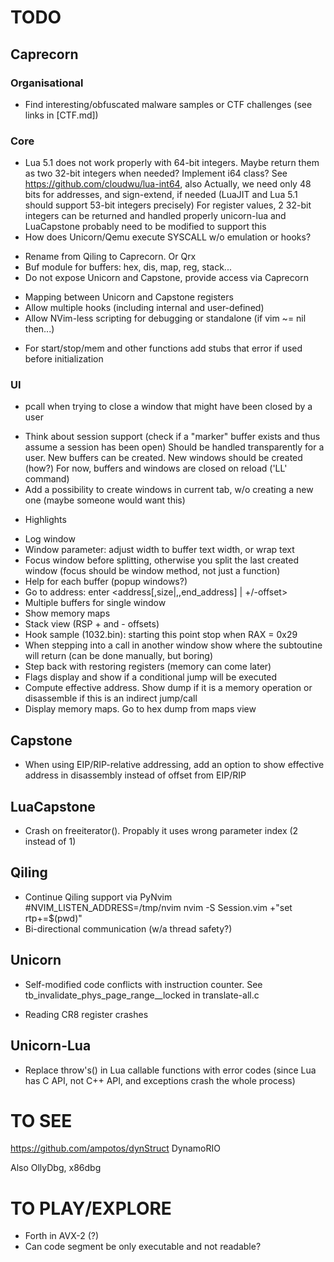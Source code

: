 # TODO

## Caprecorn

### Organisational

- Find interesting/obfuscated malware samples or CTF challenges (see links in [CTF.md])

### Core

- Lua 5.1 does not work properly with 64-bit integers. Maybe return them as two 32-bit integers when needed? Implement i64 class?
  See https://github.com/cloudwu/lua-int64, also 
  Actually, we need only 48 bits for addresses, and sign-extend, if needed (LuaJIT and Lua 5.1 should support 53-bit integers precisely)
  For register values, 2 32-bit integers can be returned and handled properly
  unicorn-lua and LuaCapstone probably need to be modified to support this
- How does Unicorn/Qemu execute SYSCALL w/o emulation or hooks? 
+ Rename from Qiling to Caprecorn. Or Qrx
+ Buf module for buffers: hex, dis, map, reg, stack...
+ Do not expose Unicorn and Capstone, provide access via Caprecorn
- Mapping between Unicorn and Capstone registers
- Allow multiple hooks (including internal and user-defined)
- Allow NVim-less scripting for debugging or standalone (if vim ~= nil then...)
+ For start/stop/mem and other functions add stubs that error if used before initialization

### UI

+ pcall when trying to close a window that might have been closed by a user
* Think about session support (check if a "marker" buffer exists and thus assume a session has been open)
  Should be handled transparently for a user. New buffers can be created. New windows should be created (how?)
  For now, buffers and windows are closed on reload ('LL' command)
* Add a possibility to create windows in current tab, w/o creating a new one (maybe someone would want this)
+ Highlights
- Log window
- Window parameter: adjust width to buffer text width, or wrap text
- Focus window before splitting, otherwise you split the last created window (focus should be window method, not just a function)
- Help for each buffer (popup windows?)
- Go to address: enter <address[,size|,,end_address] | +/-offset>  
- Multiple buffers for single window
- Show memory maps
- Stack view (RSP + and - offsets)
- Hook sample (1032.bin): starting this point stop when RAX = 0x29
- When stepping into a call in another window show where the subtoutine will return (can be done manually, but boring)
- Step back with restoring registers (memory can come later)
- Flags display and show if a conditional jump will be executed
- Compute effective address. Show dump if it is a memory operation or disassemble if this is an indirect jump/call 
- Display memory maps. Go to hex dump from maps view

## Capstone

- When using EIP/RIP-relative addressing, add an option to show effective address in disassembly instead of offset from EIP/RIP

## LuaCapstone

- Crash on freeiterator(). Propably it uses wrong parameter index (2 instead of 1)

## Qiling

- Continue Qiling support via PyNvim
  #NVIM_LISTEN_ADDRESS=/tmp/nvim nvim -S Session.vim +"set rtp+=$(pwd)"
- Bi-directional communication (w/a thread safety?)

## Unicorn

+ Self-modified code conflicts with instruction counter. See tb_invalidate_phys_page_range__locked in translate-all.c
- Reading CR8 register crashes

## Unicorn-Lua

* Replace throw's() in Lua callable functions with error codes 
  (since Lua has C API, not C++ API, and exceptions crash the whole process)

# TO SEE

https://github.com/ampotos/dynStruct
DynamoRIO

Also OllyDbg, x86dbg 

# TO PLAY/EXPLORE

- Forth in AVX-2 (?)
- Can code segment be only executable and not readable?

